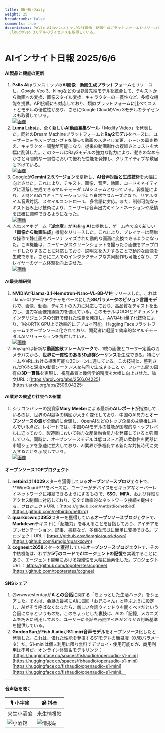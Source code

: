 ```yaml
---
title: 06-06-Daily
weight: 25
breadcrumbs: false
comments: true
description: Pollo AIはワンストップのAI画像・動画生成プラットフォームをリリースし、Google Veo 3、Klingなどの世界最先端モデルを統合して、テキストから動画への変換、画像スタイル変換、キャラクターの一貫性など、多様な機能を提供。API接続にも対応しており、類似プラットフォームに比べてコストとモデルの優位性があり、さらにGoogle
  CloudのVeo 3モデルのライセンスも取得している。
---
```

# AIインサイト日報 2025/6/6

#### **AI製品と機能の更新**
1.  **Pollo AI**はワンストップの**AI画像・動画生成プラットフォーム**をリリースし、Google Veo 3、Klingなどの世界最先端モデルを統合して、テキストから動画への変換、画像スタイル変換、キャラクターの一貫性など、多様な機能を提供。API接続にも対応しており、類似プラットフォームに比べてコストとモデルの優位性があり、さらにGoogle CloudのVeo 3モデルのライセンスも取得している。
    <br/> [![画像](https://assets-v2.circle.so/5fit6knlg31jzz4ds9stmn0z1wda)](https://assets-v2.circle.so/5fit6knlg31jzz4ds9stmn0z1wda) <br/>
2.  **Luma Labs**は、全く新しい**AI動画編集ツール**「Modify Video」を発表した。同社のDream Machineプラットフォームと**Ray2モデル**をベースに、ユーザーはテキストプロンプトを使って動画のスタイル変更、シーンの置き換え、キャラクター調整が可能になり、従来の動画制作の複雑さとコストを大幅に削減した。このツールはRay2モデルの強力な能力により、動きのなめらかさと時間的な一貫性において優れた性能を発揮し、クリエイティブな敷居も下げている。
    <br/> [![画像](https://autoproxy.justlikemaki.vip/?pp=https://pic.chinaz.com/2025/0605/6388474336287139806268530.png)](https://autoproxy.justlikemaki.vip/?pp=https://pic.chinaz.com/2025/0605/6388474336287139806268530.png) <br/>
3.  Googleが**Gemini 2.5バージョン**を更新し、**AI音声対話と生成技術**を大幅に向上させた。これにより、テキスト、画像、音声、動画、コードをネイティブに理解し生成できるマルチモーダルAIシステムとなっている。新機能により、人間とAIのコミュニケーションがより自然でスムーズになり、リアルタイム音声対話、スタイルコントロール、多言語に対応。また、制御可能なテキスト読み上げ技術により、ユーザーは音声出力のイントネーションや感情を正確に調整できるようになった。
    <br/> [![画像](https://autoproxy.justlikemaki.vip/?pp=https://pic.chinaz.com/2025/0605/6388474192800462061689108.png)](https://autoproxy.justlikemaki.vip/?pp=https://pic.chinaz.com/2025/0605/6388474192800462061689108.png) <br/>
4.  人気スマホゲーム『**逆水寒**』が**Keling AI**と提携し、ゲーム内で全く新しい「**画像から動画生成**」機能をリリースした。これにより、プレイヤーは簡単な操作で静止画をパーソナライズされた動的な画面に変換できるようになった。この機能は、ユーザーがスクリーンショットを撮ったり画像をアップロードしたりすることに対応しており、説明文を入力することで動的な画像を生成できる。さらに二人でのインタラクティブな共同制作も可能となり、プレイヤーのゲーム体験を向上させた。
    <br/> [![画像](https://autoproxy.justlikemaki.vip/?pp=https://pic.chinaz.com/2025/0605/6388473368297009187838113.png)](https://autoproxy.justlikemaki.vip/?pp=https://pic.chinaz.com/2025/0605/6388473368297009187838113.png) <br/>

#### **AI最先端研究**
1.  **NVIDIA**が**Llama-3.1-Nemotron-Nano-VL-8B-V1**をリリースした。これはLlama-3.1アーキテクチャをベースにした**8Bパラメータのビジョン言語モデル**で、画像、動画、テキストの入力に対応しており、高品質なテキストを出力し、強力な画像推論能力を備えている。このモデルはOCRとドキュメントインテリジェンスの分野で優れた性能を発揮し、AWQ4bit量子化技術により、1枚のRTX GPU上で効率的にデプロイ可能。Hugging Faceプラットフォームでオープンソース化されており、開発者に軽量で効率的なマルチモーダルAIソリューションを提供している。
    <br/> [![画像](https://autoproxy.justlikemaki.vip/?pp=https://pic.chinaz.com/2025/0605/6388473110722451938945298.jpg)](https://autoproxy.justlikemaki.vip/?pp=https://pic.chinaz.com/2025/0605/6388473110722451938945298.jpg) <br/>
2.  Voyagerは斬新な**動画拡散フレームワーク**で、1枚の画像とユーザー定義のカメラパスから、**世界に一貫性のある3D点群シーケンス**を生成できる。特にゲームやVRにおける探索可能な3Dシーンに適している。この技術は、整列されたRGBと深度の動画シーケンスを共同で生成することで、フレーム間の固有の**3D一貫性**を実現し、視覚品質と幾何学的精度を大幅に向上させた。論文URL：[https://arxiv.org/abs/2506.04225](https://arxiv.org/abs/2506.04225)

#### **AI業界の展望と社会への影響**
1.  シリコンバレーの投資家**Mary Meeker**による最新の**AIレポート**が指摘しているのは、世界のAI競争の構図が大きく変化しており、中国のAI勢力と**オープンソースの波**が全面的に台頭し、OpenAIなどのトップ企業の主導権に挑んでいる点だ。レポートでは、中国のAIモデルの性能が国際的なトップレベルに迫っており、製造業において強力な産業融合能力を発揮していると強調している。同時に、オープンソースモデルは低コストと高い柔軟性を武器に市場シェアを急速に拡大しており、AI業界が多極化する新たな対抗時代に突入することを示唆している。
    <br/> [![画像](https://autoproxy.justlikemaki.vip/?pp=https://pic.chinaz.com/picmap/202304171408567483_0.jpg)](https://autoproxy.justlikemaki.vip/?pp=https://pic.chinaz.com/picmap/202304171408567483_0.jpg) <br/>

#### **オープンソースTOPプロジェクト**
1.  **netbird**は**14029**スターを獲得している**オープンソースプロジェクト**で、**WireGuard®**をベースに、ユーザーがデバイスをセキュアなオーバーレイネットワークに接続できるようにするもので、**SSO**、**MFA**、および詳細なアクセス制御に対応しており、安全で効率的なネットワーク接続を提供する。プロジェクトURL：[https://github.com/netbirdio/netbird](https://github.com/netbirdio/netbird)
2.  **quarkdown**は**3952**スターを獲得している**オープンソースプロジェクト**で、**Markdown**テキストに「超能力」を与えることを目指しており、アイデアをプレゼンテーション、記事、書籍など、多様な形式に簡単に変換できる。プロジェクトURL：[https://github.com/iamgio/quarkdown](https://github.com/iamgio/quarkdown)
3.  **cognee**は**2658**スターを獲得している**オープンソースプロジェクト**で、その中核機能は、わずか**5行のコード**で**AIエージェントの記憶**を実現することにあり、エージェント開発における複雑性を大幅に簡素化した。プロジェクトURL：[https://github.com/topoteretes/cognee](https://github.com/topoteretes/cognee)

#### **SNSシェア**
1.  @wwwyesterdayが**AIとの会話**に関する「ちょっとした生活ハック」をシェアした。それは、会話の最初にAIに毎回「お兄ちゃん」と呼ぶように設定し、AIがそう呼ばなくなったら、新しい会話ウィンドウを開くべきだという合図になるというものだ。このちょっとした裏技は、AIの「記憶」メカニズムを巧みに利用しており、ユーザーに会話を再開すべきかどうかの判断基準を提供している。
2.  **Gorden Sun**が**Fish Audio**が**S1-mini音声モデル**をオープンソース化したと発表した。これは、優れた性能を発揮するS1モデルの簡易版（0.5Bパラメータ）だ。S1-miniは個人利用に限り無料でデプロイ・使用可能だが、商用利用は不可だ。オンライン体験＆モデルリンク：[https://huggingface.co/spaces/fishaudio/openaudio-s1-mini](https://huggingface.co/spaces/fishaudio/openaudio-s1-mini) [https://huggingface.co/fishaudio/openaudio-s1-mini](https://huggingface.co/fishaudio/openaudio-s1-mini)。

---

#### **音声版を聴く**

| 🎙️ **小宇宙** | 📹 **抖音** |
| --- | --- |
| [来生小酒馆](https://www.xiaoyuzhoufm.com/podcast/683c62b7c1ca9cf575a5030e)  |   [来生情报站](https://www.douyin.com/user/MS4wLjABAAAAwpwqPQlu38sO38VyWgw9ZjDEnN4bMR5j8x111UxpseHR9DpB6-CveI5KRXOWuFwG)|
| ![小酒馆](https://s1.imagehub.cc/images/2025/06/24/f959f7984e9163fc50d3941d79a7f262.md.png) | ![情报站](https://s1.imagehub.cc/images/2025/06/24/7fc30805eeb831e1e2baa3a240683ca3.md.png) |
